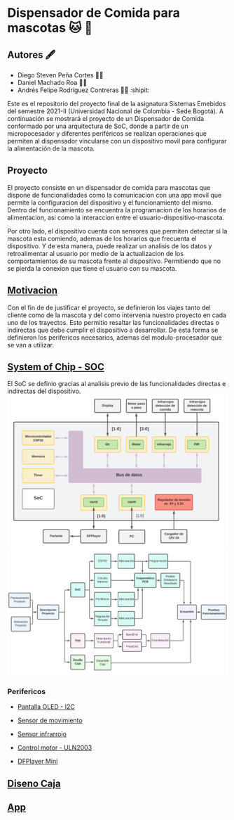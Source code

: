 # Dispensador de Comida para mascotas 🐱 🐶
## Autores :fountain_pen:
- Diego Steven Peña Cortes :mechanic:
- Daniel Machado Roa :technologist:
- Andrés Felipe Rodríguez Contreras :office_worker:  :shipit:

Este es el repositorio del proyecto final de la asignatura Sistemas Emebidos del semestre 2021-II (Universidad Nacional de Colombia - Sede Bogotá). A continuación se mostrará el proyecto de un Dispensador de Comida conformado por una arquitectura de SoC, donde a partir de un micropocesador y diferentes periféricos se realizan operaciones que permiten al dispensador vincularse con un dispositivo movil para configurar la alimentación de la mascota.
 
 ## Proyecto
 El proyecto consiste en un dispensador de comida para mascotas que dispone de funcionalidades como la comunicacion con una app movil que permite la configuracion del dispositivo y el funcionamiento del mismo. Dentro del funcionamiento se encuentra la programacion de los horarios de alimentacion, asi como la interaccion entre el usuario-dispositivo-mascota.
 
Por otro lado, el dispositivo cuenta con sensores que permiten detectar si la mascota esta comiendo, ademas de los horarios que frecuenta el dispositivo. Y de esta manera, puede realizar un analisis de los datos y retroalimentar al usuario por medio de la actualizacion de los comportamientos de su mascota frente al dispositivo. Permitiendo que no se pierda la conexion que tiene el usuario con su mascota.  
 
 ## [Motivacion](/Motivacion/)
 
 Con el fin de de justificar el proyecto, se definieron los viajes tanto del cliente como de la mascota y del como intervenia nuestro proyecto en cada uno de los trayectos. Esto permitio resaltar las funcionalidades directas o indirectas que debe cumplir el dispositivo a desarrollar. De esta forma se definieron los perifericos necesarios, ademas del modulo-procesador que se van a utilizar.
 

 ## [System of Chip - SOC](/SoC/)
 
 El SoC se definio gracias al analisis previo de las funcionalidades directas e indirectas del dispositivo.
![Screenshot](/Imagenes/SoCEmb.png)
![Screenshot](/Imagenes/DiaPEmb.png)

### Perifericos

- [Pantalla OLED - I2C](/Perifericos/OLED)

- [Sensor de movimiento](/Perifericos/SensorMov)

- [Sensor infrarrojo](/Perifericos/SensorInfra)

- [Control motor - ULN2003](/Perifericos/Motor)

- [DFPlayer Mini](/Perifericos/DFPlayer)


## [Diseno Caja](/Rcaja)

## [App](/App)

